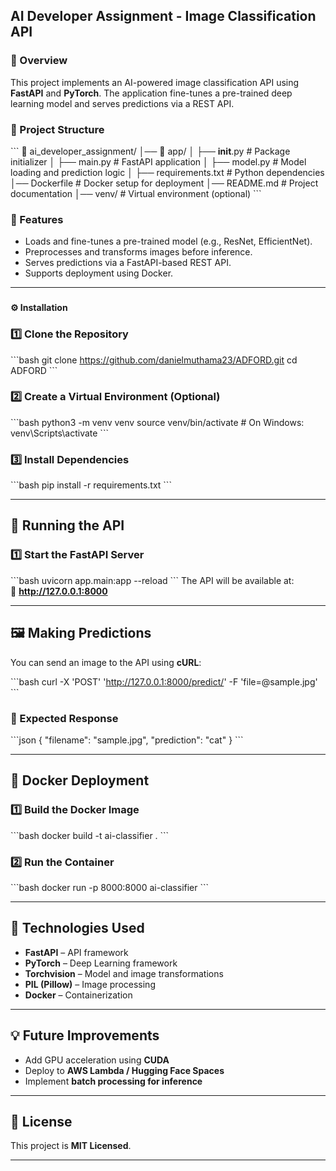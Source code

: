 ## **AI Developer Assignment - Image Classification API**

### **📌 Overview**
This project implements an AI-powered image classification API using **FastAPI** and **PyTorch**. The application fine-tunes a pre-trained deep learning model and serves predictions via a REST API.

### **📂 Project Structure**
\`\`\`
📂 ai_developer_assignment/
│── 📂 app/
│   ├── __init__.py            # Package initializer
│   ├── main.py                # FastAPI application
│   ├── model.py               # Model loading and prediction logic
│   ├── requirements.txt       # Python dependencies
│── Dockerfile                 # Docker setup for deployment
│── README.md                  # Project documentation
│── venv/                      # Virtual environment (optional)
\`\`\`

### **🚀 Features**
- Loads and fine-tunes a pre-trained model (e.g., ResNet, EfficientNet).
- Preprocesses and transforms images before inference.
- Serves predictions via a FastAPI-based REST API.
- Supports deployment using Docker.

---

###
**⚙️ Installation**
### **1️⃣ Clone the Repository**
\`\`\`bash
git clone https://github.com/danielmuthama23/ADFORD.git
cd ADFORD
\`\`\`

### **2️⃣ Create a Virtual Environment (Optional)**
\`\`\`bash
python3 -m venv venv
source venv/bin/activate  # On Windows: venv\Scripts\activate
\`\`\`

### **3️⃣ Install Dependencies**
\`\`\`bash
pip install -r requirements.txt
\`\`\`

---

## **🚀 Running the API**
### **1️⃣ Start the FastAPI Server**
\`\`\`bash
uvicorn app.main:app --reload
\`\`\`
The API will be available at:  
🔗 **http://127.0.0.1:8000**

---

## **🖼️ Making Predictions**
You can send an image to the API using **cURL**:

\`\`\`bash
curl -X 'POST' 'http://127.0.0.1:8000/predict/' -F 'file=@sample.jpg'
\`\`\`
### **📌 Expected Response**
\`\`\`json
{
  "filename": "sample.jpg",
  "prediction": "cat"
}
\`\`\`

---

## **🐳 Docker Deployment**
### **1️⃣ Build the Docker Image**
\`\`\`bash
docker build -t ai-classifier .
\`\`\`
### **2️⃣ Run the Container**
\`\`\`bash
docker run -p 8000:8000 ai-classifier
\`\`\`

---

## **📌 Technologies Used**
- **FastAPI** – API framework
- **PyTorch** – Deep Learning framework
- **Torchvision** – Model and image transformations
- **PIL (Pillow)** – Image processing
- **Docker** – Containerization

---

## **💡 Future Improvements**
- Add GPU acceleration using **CUDA**
- Deploy to **AWS Lambda / Hugging Face Spaces**
- Implement **batch processing for inference**

---

## **📄 License**
This project is **MIT Licensed**.

---



